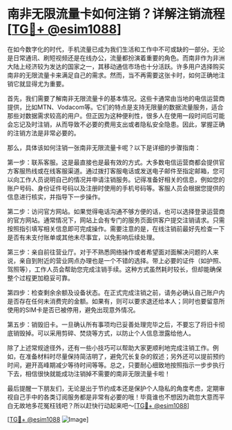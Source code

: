 # 南非无限流量卡如何注销？详解注销流程[[TG💪+ @esim1088](https://t.me/s/esim1088)]

在如今数字化的时代，手机流量已成为我们生活和工作中不可或缺的一部分。无论是日常通讯、刷短视频还是在线办公，流量都扮演着重要的角色。而南非作为非洲大陆上经济较为发达的国家之一，其移动通信市场也十分活跃。许多用户选择购买南非的无限流量卡来满足自己的需求。然而，当不再需要这张卡时，如何正确地注销它就显得尤为重要。

首先，我们需要了解南非无限流量卡的基本情况。这些卡通常由当地的电信运营商提供，比如MTN、Vodacom等。它们的特点是支持无限量的数据流量服务，适合那些对数据需求较高的用户。但正因为这种便利性，很多人在使用一段时间后可能会忘记及时注销，从而导致不必要的费用支出或者隐私安全隐患。因此，掌握正确的注销方法是非常必要的。

那么，具体该如何注销一张南非无限流量卡呢？以下是详细的步骤指南：

第一步：联系客服。这是最直接也是最有效的方式。大多数电信运营商都会提供官方客服热线或在线客服渠道。通过拨打客服电话或发送电子邮件至指定邮箱，您可以向工作人员说明自己的情况并申请注销服务。记得准备好相关的信息，例如您的账户号码、身份证件号码以及注册时使用的手机号码等。客服人员会根据您提供的信息进行核实，并指导下一步操作。

第二步：访问官方网站。如果觉得电话沟通不够方便的话，也可以选择登录运营商的官方网站。通常情况下，网站上会有专门的服务页面供客户提交注销请求。只需按照指引填写相关信息即可完成操作。需要注意的是，在线注销前最好先检查一下是否有未支付账单或其他未尽事宜，以免影响后续处理。

第三步：亲自前往营业厅。对于不熟悉网络操作或者希望面对面解决问题的人来说，亲自到附近的营业网点办理也是一个不错的选择。带上必要的证件（如护照、驾照等），工作人员会帮助您完成注销手续。这种方式虽然耗时较长，但却能确保整个过程更加稳妥可靠。

第四步：检查剩余余额及设备状态。在正式完成注销之前，请务必确认自己账户内是否存在任何未消费完的金额。如果有，则可以要求退还给本人；同时也要留意所使用的SIM卡是否已被停用，避免出现意外情况。

第五步：销毁旧卡。一旦确认所有事项均已妥善处理完毕之后，不要忘了将旧卡彻底销毁掉。可以采用剪碎、焚烧等方式，以防止个人信息泄露给他人。

除了上述常规途径外，还有一些小技巧可以帮助大家更顺利地完成注销工作。例如，在准备材料时尽量保持简洁明了，避免冗长复杂的叙述；另外还可以提前预约时间，避开高峰期减少等待时间等等。总之，只要耐心细致地按照指示一步步执行下去，相信很快就能成功注销掉不需要的南非无限流量卡啦！

最后提醒一下朋友们，无论是出于节约成本还是保护个人隐私的角度考虑，定期审视自己手中的各类订阅服务都是非常有必要的哦！毕竟谁也不想因为疏忽大意而平白无故地多花冤枉钱吧？所以赶快行动起来吧～[[TG💪+ @esim1088](https://t.me/s/esim1088)]

[[TG💪+ @esim1088](https://t.me/s/esim1088) ![Image](https://i.postimg.cc/4NQfJmqS/Snipaste-2025-05-13-00-14-12.png)]